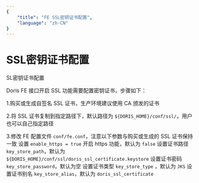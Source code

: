 ```yaml
---
{
    "title": "FE SSL密钥证书配置",
    "language": "zh-CN"
}
---
```


<!--
Licensed to the Apache Software Foundation (ASF) under one
or more contributor license agreements.  See the NOTICE file
distributed with this work for additional information
regarding copyright ownership.  The ASF licenses this file
to you under the Apache License, Version 2.0 (the
"License"); you may not use this file except in compliance
with the License.  You may obtain a copy of the License at

  http://www.apache.org/licenses/LICENSE-2.0

Unless required by applicable law or agreed to in writing,
software distributed under the License is distributed on an
"AS IS" BASIS, WITHOUT WARRANTIES OR CONDITIONS OF ANY
KIND, either express or implied.  See the License for the
specific language governing permissions and limitations
under the License.
-->

# SSL密钥证书配置

<version since="2.0">

SL密钥证书配置

</version>

Doris FE 接口开启 SSL 功能需要配置密钥证书，步骤如下：

1.购买或生成自签名 SSL 证书，生产环境建议使用 CA 颁发的证书

2.将 SSL 证书复制到指定路径下，默认路径为 `${DORIS_HOME}/conf/ssl/`，用户也可以自己指定路径

3.修改 FE 配置文件 `conf/fe.conf`，注意以下参数与购买或生成的 SSL 证书保持一致
    设置 `enable_https = true` 开启 https 功能，默认为 `false`
    设置证书路径 `key_store_path`，默认为 `${DORIS_HOME}/conf/ssl/doris_ssl_certificate.keystore`
    设置证书密码 `key_store_password`，默认为空
    设置证书类型 `key_store_type` ，默认为 `JKS`
    设置证书别名 `key_store_alias`，默认为 `doris_ssl_certificate`
